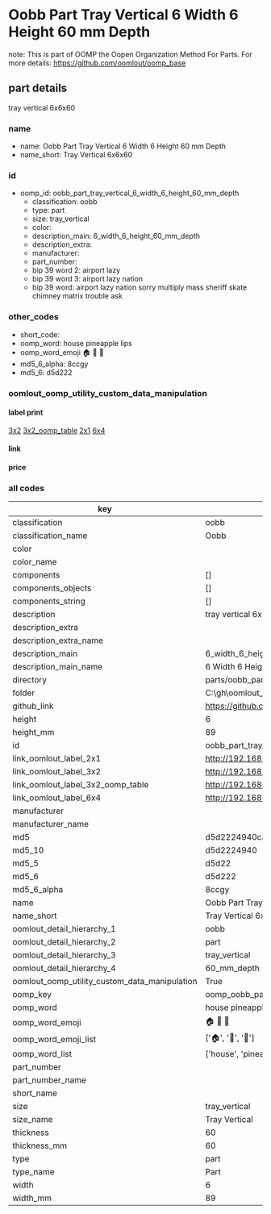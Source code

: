 # Oobb Part Tray Vertical 6 Width 6 Height 60 mm Depth  

note: This is part of OOMP the Oopen Organization Method For Parts. For more details: https://github.com/oomlout/oomp_base

##  part details
  



tray vertical 6x6x60



### name
* name: Oobb Part Tray Vertical 6 Width 6 Height 60 mm Depth
* name_short: Tray Vertical 6x6x60 
### id
* oomp_id: oobb_part_tray_vertical_6_width_6_height_60_mm_depth
  * classification: oobb
  * type: part
  * size: tray_vertical
  * color: 
  * description_main: 6_width_6_height_60_mm_depth
  * description_extra: 
  * manufacturer: 
  * part_number: 
  * bip 39 word 2: airport lazy
  * bip 39 word 3: airport lazy nation
  * bip 39 word: airport lazy nation sorry multiply mass sheriff skate chimney matrix trouble ask

### other_codes
* short_code: 
* oomp_word: house pineapple lips
* oomp_word_emoji :house: :pineapple: :lips:
* md5_6_alpha: 8ccgy
* md5_6: d5d222






### oomlout_oomp_utility_custom_data_manipulation
#### label print
[3x2](http://192.168.1.245:1112/?label=oomp%208ccgy)
[3x2_oomp_table](http://192.168.1.108:1112/?label=oomp%208ccgy)
[2x1](http://192.168.1.242:1112/?label=oomp%208ccgy)
[6x4](http://192.168.1.55:1112/?label=oomp%208ccgy)    

#### link

                              

#### price







### all codes 
| key | value |  
| --- | --- |  
| classification | oobb |  
| classification_name | Oobb |  
| color |  |  
| color_name |  |  
| components | [] |  
| components_objects | [] |  
| components_string | [] |  
| description | tray vertical 6x6x60 |  
| description_extra |  |  
| description_extra_name |  |  
| description_main | 6_width_6_height_60_mm_depth |  
| description_main_name | 6 Width 6 Height 60 mm Depth |  
| directory | parts/oobb_part_tray_vertical_6_width_6_height_60_mm_depth |  
| folder | C:\gh\oomlout_oobb_version_4_generated_parts\parts\oobb_part_tray_vertical_6_width_6_height_60_mm_depth |  
| github_link | https://github.com/oomlout/oomlout_oomp_part_src/tree/main/parts/oobb_part_tray_vertical_6_width_6_height_60_mm_depth |  
| height | 6 |  
| height_mm | 89 |  
| id | oobb_part_tray_vertical_6_width_6_height_60_mm_depth |  
| link_oomlout_label_2x1 | http://192.168.1.242:1112/?label=oomp%208ccgy |  
| link_oomlout_label_3x2 | http://192.168.1.245:1112/?label=oomp%208ccgy |  
| link_oomlout_label_3x2_oomp_table | http://192.168.1.108:1112/?label=oomp%208ccgy |  
| link_oomlout_label_6x4 | http://192.168.1.55:1112/?label=oomp%208ccgy |  
| manufacturer |  |  
| manufacturer_name |  |  
| md5 | d5d2224940ca18b22248bcf7269f982c |  
| md5_10 | d5d2224940 |  
| md5_5 | d5d22 |  
| md5_6 | d5d222 |  
| md5_6_alpha | 8ccgy |  
| name | Oobb Part Tray Vertical 6 Width 6 Height 60 mm Depth |  
| name_short | Tray Vertical 6x6x60  |  
| oomlout_detail_hierarchy_1 | oobb |  
| oomlout_detail_hierarchy_2 | part |  
| oomlout_detail_hierarchy_3 | tray_vertical |  
| oomlout_detail_hierarchy_4 | 60_mm_depth |  
| oomlout_oomp_utility_custom_data_manipulation | True |  
| oomp_key | oomp_oobb_part_tray_vertical_6_width_6_height_60_mm_depth |  
| oomp_word | house pineapple lips |  
| oomp_word_emoji | :house: :pineapple: :lips: |  
| oomp_word_emoji_list | [':house:', ':pineapple:', ':lips:'] |  
| oomp_word_list | ['house', 'pineapple', 'lips'] |  
| part_number |  |  
| part_number_name |  |  
| short_name |  |  
| size | tray_vertical |  
| size_name | Tray Vertical |  
| thickness | 60 |  
| thickness_mm | 60 |  
| type | part |  
| type_name | Part |  
| width | 6 |  
| width_mm | 89 |  
